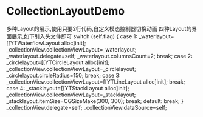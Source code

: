 # CollectionLayoutDemo
多种Layout的展示,使用只要2行代码,自定义模态控制器切换动画
 四种Layout的界面展示,如下引入头文件即可
    switch (self.flag) {
        case 1:
            _waterlayout=[[YTWaterflowLayout alloc]init];
            _collectionView.collectionViewLayout=_waterlayout;
              _waterlayout.delegate=self;
            _waterlayout.columnsCount=2;
            break;
        case 2:
           _circlelayout=[[YTCircleLayout alloc]init];
            _collectionView.collectionViewLayout=_circlelayout;
            _circlelayout.circleRadius=150;
            break;
        case 3:
            _collectionView.collectionViewLayout=[[YTLineLayout alloc]init];
            break;
        case 4:
            _stacklayout=[[YTStackLayout alloc]init];
            _collectionView.collectionViewLayout=_stacklayout;
            _stacklayout.itemSize=CGSizeMake(300, 300);
            break;
        default:
            break;
    }
    _collectionView.delegate=self;
    _collectionView.dataSource=self;
